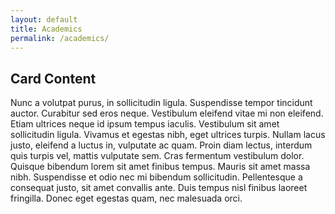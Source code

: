 ```yaml
---
layout: default
title: Academics
permalink: /academics/
---
```


<div class="myuw-card">
    <h2>Card Content</h2>
    Nunc a volutpat purus, in sollicitudin ligula. Suspendisse tempor tincidunt auctor. Curabitur sed eros neque. Vestibulum eleifend vitae mi non eleifend. Etiam ultrices neque id ipsum tempus iaculis. Vestibulum sit amet sollicitudin ligula. Vivamus et egestas nibh, eget ultrices turpis. Nullam lacus justo, eleifend a luctus in, vulputate ac quam. Proin diam lectus, interdum quis turpis vel, mattis vulputate sem. Cras fermentum vestibulum dolor. Quisque bibendum lorem sit amet finibus tempus. Mauris sit amet massa nibh. Suspendisse et odio nec mi bibendum sollicitudin. Pellentesque a consequat justo, sit amet convallis ante. Duis tempus nisl finibus laoreet fringilla. Donec eget egestas quam, nec malesuada orci.

</div>

